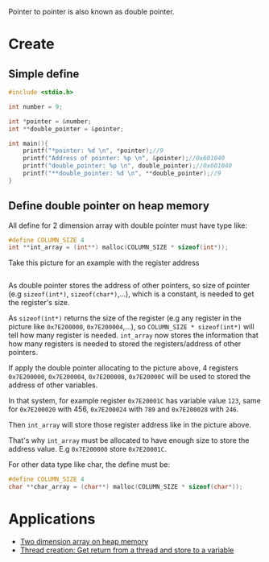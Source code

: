 Pointer to pointer is also known as double pointer.

# Create

## Simple define

```c
#include <stdio.h>

int number = 9;

int *pointer = &number;
int **double_pointer = &pointer;

int main(){
	printf("*pointer: %d \n", *pointer);//9
	printf("Address of pointer: %p \n", &pointer);//0x601040
	printf("double_pointer: %p \n", double_pointer);//0x601040
	printf("**double_pointer: %d \n", **double_pointer);//9
}
```

## Define double pointer on heap memory

All define for 2 dimension array with double pointer must have type like:

```c
#define COLUMN_SIZE 4
int **int_array = (int**) malloc(COLUMN_SIZE * sizeof(int*));
```

Take this picture for an example with the register address

![]()

As double pointer stores the address of other pointers, so size of pointer (e.g ``sizeof(int*)``, ``sizeof(char*)``,...), which is a constant, is needed to get the register's size.

As ``sizeof(int*)`` returns the size of the register (e.g any register in the picture like ``0x7E200000``, ``0x7E200004``,...), so ``COLUMN_SIZE * sizeof(int*)`` will tell how many register is needed. ``int_array`` now stores the information that how many registers is needed to stored the registers/address of other pointers.

If apply the double pointer allocating to the picture above, 4 registers ``0x7E200000``, ``0x7E200004``, ``0x7E200008``, ``0x7E20000C`` will be used to stored the address of other variables.

In that system, for example register ``0x7E20001C`` has variable value ``123``, same for ``0x7E200020`` with 456, ``0x7E200024`` with ``789`` and ``0x7E200028`` with ``246``.

Then ``int_array`` will store those register address like in the picture above.

That's why ``int_array`` must be allocated to have enough size to store the address value. E.g  ``0x7E200000`` store  ``0x7E20001C``.

For other data type like char, the define must be:

```c
#define COLUMN_SIZE 4
char **char_array = (char**) malloc(COLUMN_SIZE * sizeof(char*));
```

# Applications

* [Two dimension array on heap memory](https://github.com/TranPhucVinh/C/blob/master/Introduction/Data%20structure/Array/Two%20dimension%20array%20on%20heap%20memory.md)
* [Thread creation: Get return from a thread and store to a variable](https://github.com/TranPhucVinh/C/blob/master/Physical%20layer/Thread/Examples.md#get-return-from-a-thread-and-store-to-a-variable)
